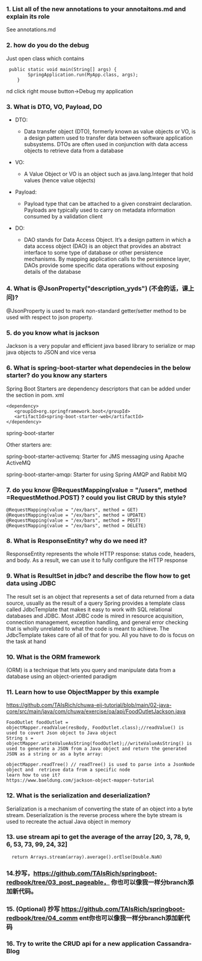 ### 1. List all of the new annotations to your annotaitons.md and explain its role
See annotations.md

### 2. how do you do the debug
Just open class which contains
```agsl
 public static void main(String[] args) {
        SpringApplication.run(MyApp.class, args);
    }
```
nd click right mouse button->Debug my application

### 3. What is DTO, VO, Payload, DO
+ DTO:
    + Data transfer object (DTO), formerly known as value objects or VO, is a design pattern used to transfer data between software application subsystems. DTOs are often used in conjunction with data access objects to retrieve data from a database

+ VO:
    + A Value Object or VO is an object such as java.lang.Integer that hold values (hence value objects)

+ Payload:
    + Payload type that can be attached to a given constraint declaration. Payloads are typically used to carry on metadata information consumed by a validation client

+ DO:
    + DAO stands for Data Access Object. It’s a design pattern in which a data access object (DAO) is an object that provides an abstract interface to some type of database or other persistence mechanisms. By mapping application calls to the persistence layer, DAOs provide some specific data operations without exposing details of the database


### 4. What is @JsonProperty("description_yyds") (不会的话，课上问)?

@JsonProperty is used to mark non-standard getter/setter method to be used with respect to json property.

### 5. do you know what is jackson
Jackson is a very popular and efficient java based library to serialize or map java objects to JSON and vice versa

### 6. What is spring-boot-starter what dependecies in the below starter? do you know any starters
Spring Boot Starters are dependency descriptors that can be added under the <dependencies> section in pom. xml
```agsl
<dependency>
   <groupId>org.springframework.boot</groupId>
   <artifactId>spring-boot-starter-web</artifactId>
</dependency>
```
spring-boot-starter

Other starters are:

spring-boot-starter-activemq: Starter for JMS messaging using Apache ActiveMQ

spring-boot-starter-amqp: Starter for using Spring AMQP and Rabbit MQ


### 7. do you know  @RequestMapping(value = "/users", method =RequestMethod.POST) ? could you list CRUD by this style?
```agsl
@RequestMapping(value = "/ex/bars", method = GET)
@RequestMapping(value = "/ex/bars", method = UPDATE)
@RequestMapping(value = "/ex/bars", method = POST)
@RequestMapping(value = "/ex/bars", method = DELETE)
```
### 8. What is ResponseEntity? why do we need it?

ResponseEntity represents the whole HTTP response: status code, headers, and body. As a result, we can use it to fully configure the HTTP response

### 9. What is ResultSet in jdbc? and describe the flow how to get data using JDBC
The result set is an object that represents a set of data returned from a data source, usually as the result of a query
Spring provides a template class called JdbcTemplate that makes it easy to work with SQL relational databases and JDBC. Most JDBC code is mired in resource acquisition, connection management, exception handling, and general error checking that is wholly unrelated to what the code is meant to achieve. The JdbcTemplate takes care of all of that for you. All you have to do is focus on the task at hand

### 10. What is the ORM framework
(ORM) is a technique that lets you query and manipulate data from a database using an object-oriented paradigm

### 11. Learn how to use ObjectMapper by this example
https://github.com/TAIsRich/chuwa-eij-tutorial/blob/main/02-java-core/src/main/java/com/chuwa/exercise/oa/api/FoodOutletJackson.java
```
FoodOutlet foodOutlet = 
objectMapper.readValue(resBody, FoodOutlet.class);//readValue() is used to covert Json object to Java object
String s = 
objectMapper.writeValueAsString(foodOutlet);//writeValueAsString() is used to generate a JSON from a Java object and return the generated JSON as a string or as a byte array:

objectMapper.readTree() // readTree() is used to parse into a JsonNode object and  retrieve data from a specific node
learn how to use it?
https://www.baeldung.com/jackson-object-mapper-tutorial
```

### 12. What is the serialization and deserialization?
Serialization is a mechanism of converting the state of an object into a byte stream. Deserialization is the reverse process where the byte stream is used to recreate the actual Java object in memory
### 13. use stream api to get the average of the array [20, 3, 78, 9, 6, 53, 73, 99, 24, 32]
```agsl
  return Arrays.stream(array).average().orElse(Double.NaN)
```

### 14.抄写，https://github.com/TAIsRich/springboot-redbook/tree/03_post_pageable， 你也可以像我一样分branch添加新代码。

### 15.  (Optional) 抄写 https://github.com/TAIsRich/springboot-redbook/tree/04_comm ent你也可以像我一样分branch添加新代码
### 16. Try to write the CRUD api for a new application Cassandra-Blog
